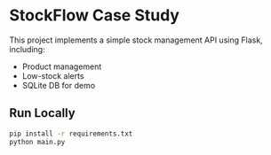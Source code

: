 # StockFlow Case Study

This project implements a simple stock management API using Flask, including:

- Product management
- Low-stock alerts
- SQLite DB for demo

## Run Locally

```bash
pip install -r requirements.txt
python main.py
